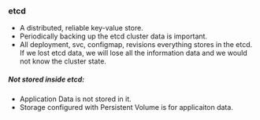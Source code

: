 ### etcd
- A distributed, reliable key-value store.
- Periodically backing up the etcd cluster data is important.
- All deployment, svc, configmap, revisions everything stores in the etcd. If we lost etcd data, we will lose all the information data and we would not know the cluster state.


##### **Not stored inside etcd:**
- Application Data is not stored in it.  
- Storage configured with Persistent Volume is for applicaiton data.